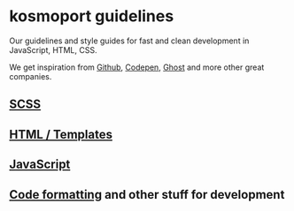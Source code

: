 # kosmoport guidelines
Our guidelines and style guides for fast and clean development in JavaScript, HTML, CSS.

We get inspiration from [Github](https://github.com/styleguide), [Codepen](http://codepen.io/chriscoyier/blog/codepens-css), [Ghost](http://dev.ghost.org/css-at-ghost/) and more other great companies.

## [SCSS](https://github.com/Kosmoport/guidelines/blob/master/scss.md)

## [HTML / Templates](https://github.com/Kosmoport/guidelines/blob/master/html.md)

## [JavaScript](https://github.com/Kosmoport/guidelines/blob/master/javascript.md)

## [Code formatting](https://github.com/Kosmoport/guidelines/blob/master/formatting.md) and other  stuff for development